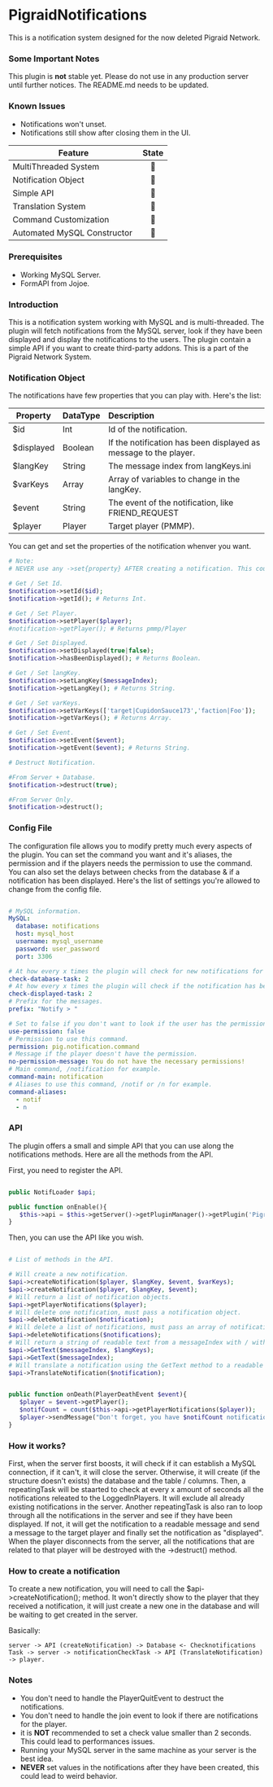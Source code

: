 # PigraidNotifications

This is a notification system designed for the now deleted Pigraid Network.

<h3>Some Important Notes</h3>

This plugin is **not** stable yet. Please do not use in any production server until further notices.
The README.md needs to be updated.

<h3>Known Issues</h3>

- Notifications won't unset.
- Notifications still show after closing them in the UI.

| **Feature**                 | **State** | 
| --------------------------- |:----------:|
| MultiThreaded System        | 🧰 |
| Notification Object         | 🧰 |
| Simple API                  | 🧰 |
| Translation System          | 🧰 |
| Command Customization       | 🧰 |
| Automated MySQL Constructor | 🧰 |

<h3>Prerequisites</h3>

- Working MySQL Server.
- FormAPI from Jojoe.

<h3>Introduction</h3>

This is a notification system working with MySQL and is multi-threaded. The plugin will fetch notifications from the MySQL server, look if they have been displayed and display the notifications to the users. The plugin contain a simple API if you want to create third-party addons. This is a part of the Pigraid Network System.

<h3>Notification Object</h3>

The notifications have few properties that you can play with. Here's the list:

| **Property** | **DataType** | **Description** |
| ------------ | :---------- | :------------- |
| $id          | Int          | Id of the notification. |
| $displayed   | Boolean      | If the notification has been displayed as message to the player. |
| $langKey     | String       | The message index from langKeys.ini |
| $varKeys     | Array        | Array of variables to change in the langKey. |
| $event       | String       | The event of the notification, like FRIEND_REQUEST |
| $player      | Player       | Target player (PMMP). |

You can get and set the properties of the notification whenver you want.

```php
# Note:
# NEVER use any ->set{property} AFTER creating a notification. This could lead to weird behavior. Only ->setDisplayed(true);.

# Get / Set Id.
$notification->setId($id);
$notification->getId(); # Returns Int.

# Get / Set Player.
$notification->setPlayer($player);
#notification->getPlayer(); # Returns pmmp/Player

# Get / Set Displayed.
$notification->setDisplayed(true|false);
$notification->hasBeenDisplayed(); # Returns Boolean.

# Get / Set langKey.
$notification->setLangKey($messageIndex);
$notification->getLangKey(); # Returns String.

# Get / Set varKeys.
$notification->setVarKeys(['target|CupidonSauce173','faction|Foo']);
$notification->getVarKeys(); # Returns Array.

# Get / Set Event.
$notification->setEvent($event);
$notification->getEvent($event); # Returns String.

# Destruct Notification.

#From Server + Database.
$notification->destruct(true);

#From Server Only.
$notification->destruct();
```

<h3>Config File</h3>
 
The configuration file allows you to modify pretty much every aspects of the plugin. You can set the command you want and it's aliases, the permission and if the players needs the permission to use the command. You can also set the delays between checks from the database & if a notification has been displayed. Here's the list of settings you're allowed to change from the config file.

```yml

# MySQL information.
MySQL:
  database: notifications
  host: mysql_host
  username: mysql_username
  password: user_password
  port: 3306

# At how every x times the plugin will check for new notifications for the players (in seconds).
check-database-task: 2
# At how every x times the plugin will check if the notification has been displayed (if not, displays it to the player) (in seconds).
check-displayed-task: 2
# Prefix for the messages.
prefix: "Notify > "

# Set to false if you don't want to look if the user has the permission to use this command.
use-permission: false
# Permission to use this command.
permission: pig.notification.command
# Message if the player doesn't have the permission.
no-permission-message: You do not have the necessary permissions!
# Main command, /notification for example.
command-main: notification
# Aliases to use this command, /notif or /n for example.
command-aliases:
  - notif
  - n
```

<h3>API</h3>

The plugin offers a small and simple API that you can use along the notifications methods. Here are all the methods from the API.

First, you need to register the API. 

```php

public NotifLoader $api;

public function onEnable(){
   $this->api = $this->getServer()->getPluginManager()->getPlugin('PigraidNotifications');
}
```

Then, you can use the API like you wish.

```php

# List of methods in the API.

# Will create a new notification.
$api->createNotification($player, $langKey, $event, $varKeys);
$api->createNotification($player, $langKey, $event);
# Will return a list of notification objects.
$api->getPlayerNotifications($player);
# Will delete one notification, must pass a notification object.
$api->deleteNotification($notification);
# Will delete a list of notifications, must pass an array of notification objects.
$api->deleteNotifications($notifications);
# Will return a string of readable text from a messageIndex with / without langKeys.
$api->GetText($messageIndex, $langKeys);
$api->GetText($messageIndex);
# Will translate a notification using the GetText method to a readable message. 
$api->TranslateNotification($notification);


public function onDeath(PlayerDeathEvent $event){
   $player = $event->getPlayer();
   $notifCount = count($this->api->getPlayerNotifications($player));
   $player->sendMessage("Don't forget, you have $notifCount notifications!");
}

```

<h3>How it works?</h3>

First, when the server first boosts, it will check if it can establish a MySQL connection, if it can't, it will close the server. Otherwise, it will create (if the structure doesn't exists) the database and the table / columns. Then, a repeatingTask will be staarted to check at every x amount of seconds all the notifications releated to the LoggedInPlayers. It will exclude all already existing notifications in the server. Another repeatingTask is also ran to loop through all the notifications in the server and see if they have been displayed. If not, it will get the notification to a readable message and send a message to the target player and finally set the notification as "displayed". When the player disconnects from the server, all the notifications that are related to that player will be destroyed with the ->destruct() method.

<h3>How to create a notification</h3>

To create a new notification, you will need to call the $api->createNotification(); method. It won't directly show to the player that they received a notification, it will just create a new one in the database and will be waiting to get created in the server.

Basically:

```
server -> API (createNotification) -> Database <- Checknotifications Task -> server -> notificationCheckTask -> API (TranslateNotification) -> player.
```

<h3>Notes</h3>

- You don't need to handle the PlayerQuitEvent to destruct the notifications. 
- You don't need to handle the join event to look if there are notifications for the player. 
- it is **NOT** recommended to set a check value smaller than 2 seconds. This could lead to performances issues.
- Running your MySQL server in the same machine as your server is the best idea.
- **NEVER** set values in the notifications after they have been created, this could lead to weird behavior.
